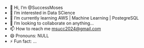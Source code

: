 - 👋 Hi, I’m @SuccessMoses
- 👀 I’m interested in Data SCience
- 🌱 I’m currently learning AWS | Machine Learning | PostegreSQL
- 💞️ I’m looking to collaborate on anything...
- 📫 How to reach me msucc2024@gmail.com
- 😄 Pronouns: NULL
- ⚡ Fun fact: ...

<!---
SuccessMoses/SuccessMoses is a ✨ special ✨ repository because its `README.md` (this file) appears on your GitHub profile.
You can click the Preview link to take a look at your changes.
--->
